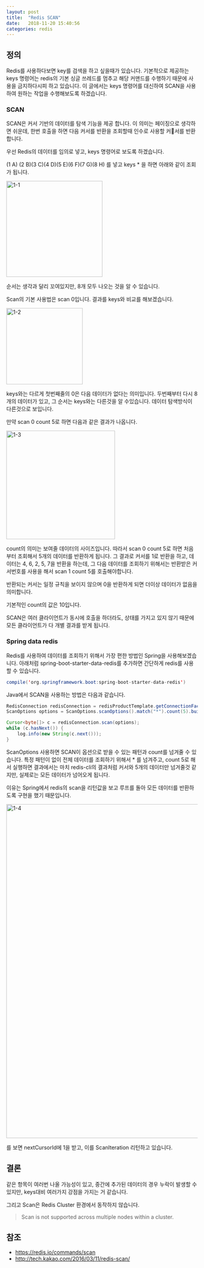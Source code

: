 ```yaml
---
layout: post
title:  "Redis SCAN"
date:   2018-11-20 15:40:56
categories: redis
---
```

## 정의
Redis를 사용하다보면 key를 검색을 하고 싶을때가 있습니다. 기본적으로 제공하는 keys 명령어는 redis의 기본 싱글 쓰레드를 멈추고 해당 커맨드를 수행하기 때문에 사용을 금지하다시피 하고 있습니다.
이 글에서는 keys 명령어를 대신하여 SCAN을 사용하여 원하는 작업을 수행해보도록 하겠습니다.


### SCAN
SCAN은 커서 기반의 데이터를 탐색 기능을 제공 합니다. 이 의미는 페이징으로 생각하면 쉬운데, 한번 호출을 하면 다음 커서를 반환을 조회할때 인수로 사용할 커서를 반환합니다.

우선 Redis의 데이터를 임의로 넣고, keys 명령어로 보도록 하겠습니다.

(1 A) (2 B)(3 C)(4 D)(5 E)(6 F)(7 G)(8 H) 를 넣고 keys * 을 하면 아래와 같이 조회가 됩니다.

<img width="253" alt="1-1" src="https://user-images.githubusercontent.com/23305428/48819760-f23fa480-ed94-11e8-8394-d92ae7287b74.png">

순서는 생각과 달리 꼬여있지만, 8개 모두 나오는 것을 알 수 있습니다.

Scan의 기본 사용법은 scan 0입니다. 결과를 keys와 비교를 해보겠습니다.

<img width="201" alt="1-2" src="https://user-images.githubusercontent.com/23305428/48819999-29fb1c00-ed96-11e8-89e1-e4939ba9ae6b.png">

keys와는 다르게 첫번째줄의 0은 다음 데이터가 없다는 의미입니다. 두번째부터 다시 8개의 데이터가 있고, 그 순서는 keys와는 다른것을 알 수있습니다. 데이터 탐색방식이 다른것으로 보입니다.

만약 scan 0 count 5로 하면 다음과 같은 결과가 나옵니다.

<img width="286" alt="1-3" src="https://user-images.githubusercontent.com/23305428/48820556-ca524000-ed98-11e8-8148-27308f23aac1.png">

count의 의미는 보여줄 데이터의 사이즈입니다. 따라서 scan 0 count 5로 하면 처음부터 조회해서 5개의 데이터를 반환하게 됩니다.
그 결과로 커서를 1로 반환을 하고, 데이터는 4, 6, 2, 5, 7을 반환을 하는데, 그 다음 데이터를 조회하기 위해서는 반환받은 커서번호를 사용을 해서 scan 1 count 5를 호출해야합니다.

반환되는 커서는 일정 규칙을 보이지 않으며 0을 반환하게 되면 더이상 데이터가 없음을 의미합니다.

기본적인 count의 값은 10입니다.

SCAN은 여러 클라이언트가 동시에 호출을 하더라도, 상태를 가지고 있지 않기 때문에 모든 클라이언트가 다 개별 결과를 받게 됩니다.

### Spring data redis
Redis를 사용하여 데이터를 조회하기 위해서 가장 편한 방법인 Spring을 사용해보겠습니다.
아래처럼 spring-boot-starter-data-redis를 추가하면 간단하게 redis를 사용할 수 있습니다.

```java
compile('org.springframework.boot:spring-boot-starter-data-redis')
```
Java에서 SCAN을 사용하는 방법은 다음과 같습니다.

```java
RedisConnection redisConnection = redisProductTemplate.getConnectionFactory().getConnection();
ScanOptions options = ScanOptions.scanOptions().match("*").count(5).build();

Cursor<byte[]> c = redisConnection.scan(options);
while (c.hasNext()) {
    log.info(new String(c.next()));
}
```
ScanOptions 사용하면 SCAN이 옵션으로 받을 수 있는 패턴과 count를 넘겨줄 수 있습니다.
특정 패턴이 없이 전체 데이터를 조회하기 위해서 * 를 넘겨주고, count 5로 해서 실행하면 결과에서는 마치 redis-cli의 결과처럼 커서와 5개의 데이터만 넘겨줄것 같지만, 실제로는 모든 데이터가 넘어오게 됩니다.

이유는 Spring에서 redis의 scan을 리턴값을 보고 루프를 돌아 모든 데이터를 반환하도록 구현을 했기 때문입니다.

<img width="880" alt="1-4" src="https://user-images.githubusercontent.com/23305428/48821668-91689a00-ed9d-11e8-9091-a51ac7503f9e.png">

를 보면 nextCursorId에 1을 받고, 이를 ScanIteration 리턴하고 있습니다.



## 결론
같은 항목이 여러번 나올 가능성이 있고, 중간에 추가된 데이터의 경우 누락이 발생할 수 있지만, keys대비 여러가지 강점을 가지는 거 같습니다.

그리고 Scan은 Redis Cluster 환경에서 동작하지 않습니다.
> Scan is not supported across multiple nodes within a cluster.

## 참조
* https://redis.io/commands/scan
* http://tech.kakao.com/2016/03/11/redis-scan/
